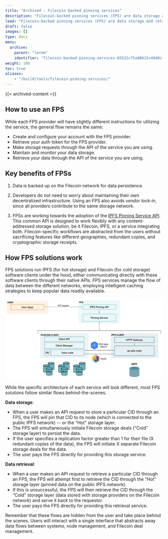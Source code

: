 ```yaml
---
title: "Archived - Filecoin backed pinning services"
description: "Filecoin-backed pinning services (FPS) are data storage and retrieval services that offer the performance and availability of IPFS alongside the data persistence features of Filecoin's decentralized storage network."
lead: "Filecoin-backed pinning services (FPS) are data storage and retrieval services that offer the performance and availability of IPFS alongside the data persistence features of Filecoin's decentralized storage network."
draft: false
images: []
type: docs
menu:
  archive:
    parent: "lorem"
    identifier: "filecoin-backed-pinning-services-65522cf5a90615c4940cfe30dcf8e46a"
weight: 100
toc: true
aliases:
    - "/build/tools/filecoin-pinning-services/"
---
```


{{< archived-content >}}

## How to use an FPS

While each FPS provider will have slightly different instructions for utilizing the service, the general flow remains the same:

- Create and configure your account with the FPS provider.
- Retrieve your auth token for the FPS provider.
- Make storage requests through the API of the service you are using.
- Maintain and monitor your data storage.
- Retrieve your data through the API of the service you are using.

## Key benefits of FPSs

1. Data is backed up on the Filecoin network for data persistence.

2. Developers do not need to worry about maintaining their own decentralized infrastructure. Using an FPS also avoids _vendor lock-in_, since all providers contribute to the same storage network.

3. FPSs are working towards the adoption of the [IPFS Pinning Service API](https://ipfs.github.io/pinning-services-api-spec/). This common API is designed to work flexibly with any content-addressed storage solution, be it Filecoin, IPFS, or a service integrating both. Filecoin-specific workflows are abstracted from the users without sacrificing features like different geographies, redundant copies, and cryptographic storage receipts.

## How FPS solutions work

FPS solutions run IPFS (for hot storage) and Filecoin (for cold storage) software clients under the hood, either communicating directly with these software clients through their native APIs. FPS services manage the flow of data between the different networks, employing intelligent caching strategies to keep popular data readily available.

![Diagram showing a simplified architecture for a Filecoin IPFS Pinning Service (FPS). User makes API request to the FPS. The FPS stores and retrieves data from embedded go-ipfs and lotus nodes, which communicate with each other via libp2p and IPLD data formats.](fps-data-flows.png)

While the specific architecture of each service will look different, most FPS solutions follow similar flows behind-the-scenes.

**Data storage**:

- When a user makes an API request to store a particular CID through an FPS, the FPS will pin that CID to its node (which is connected to the public IPFS network) -- or the “Hot” storage layer.
- The FPS will simultaneously initiate Filecoin storage deals (“Cold” storage layer) to persist the data.
- If the user specifies a replication factor greater than 1 for their file (X redundant copies of the data), the FPS will initiate X separate Filecoin storage deals for the data.
- The user pays the FPS directly for providing this storage service.

**Data retrieval**:

- When a user makes an API request to retrieve a particular CID through an FPS, the FPS will attempt first to retrieve the CID through the “Hot” storage layer (pinned data on the public IPFS network).
- If this is unsuccessful, the FPS will then retrieve the CID through the “Cold” storage layer (data stored with storage providers on the Filecoin network) and serve it back to the requestor.
- The user pays the FPS directly for providing this retrieval service.

Remember that these flows are hidden from the user and take place behind the scenes. Users will interact with a single interface that abstracts away data flows between systems, node management, and Filecoin deal management.
